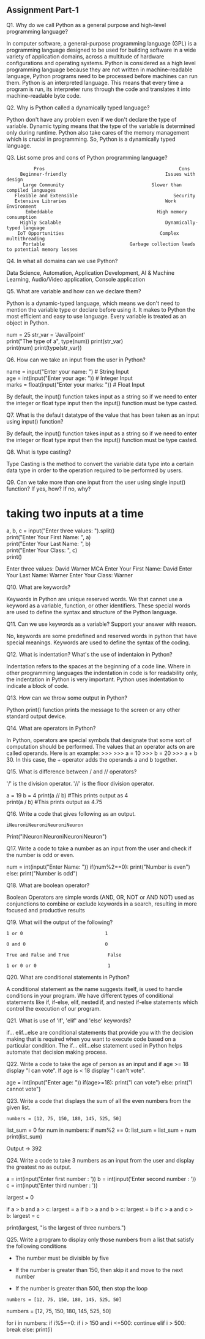 ## Assignment Part-1
Q1. Why do we call Python as a general purpose and high-level programming language?

In computer software, a general-purpose programming language (GPL) is a programming language designed to be used for building software in a wide     variety of application domains, across a multitude of hardware configurations and operating systems.
Python is considered as a high level programming language because they are not written in machine-readable language, Python programs need to be processed before machines can run them. Python is an interpreted language. This means that every time a program is run, its interpreter runs through the code and translates it into machine-readable byte code.

Q2. Why is Python called a dynamically typed language?

Python don't have any problem even if we don't declare the type of variable. Dynamic typing means that the type of the variable is determined only during runtime. Python also take cares of the memory management which is crucial in programming. So, Python is a dynamically typed language.

Q3. List some pros and cons of Python programming language?


              Pros                                                 Cons
         Beginner-friendly	                                  Issues with design
          Large Community	                             Slower than compiled languages
       Flexible and Extensible                                   Security
       Extensive Libraries	                                  Work Environment
           Embeddable	                                   High memory consumption
         Highly Scalable	                                  Dynamically-typed language
        IoT Opportunities	                                Complex multithreading
          Portable	                             Garbage collection leads to potential memory losses

Q4. In what all domains can we use Python?

 Data Science, Automation, Application Development, AI & Machine Learning, Audio/Video application, Console application

Q5. What are variable and how can we declare them?

Python is a dynamic-typed language, which means we don't need to mention the variable type or declare before using it. It makes to Python the most efficient and easy to use language. Every variable is treated as an object in Python.

num = 25                                           str_var = 'JavaTpoint'  
print("The type of a", type(num))                  print(str_var)  
print(num)                                         print(type(str_var))  

Q6. How can we take an input from the user in Python?

name = input("Enter your name: ")                  # String Input  
age = int(input("Enter your age: "))               # Integer Input  
marks = float(input("Enter your marks: "))         # Float Input  

By default, the input() function takes input as a string so if we need to enter the integer or float type input then the input() function must be type casted.

Q7. What is the default datatype of the value that has been taken as an input using input() function?

By default, the input() function takes input as a string so if we need to enter the integer or float type input then the input() function must be type casted.

Q8. What is type casting?

Type Casting is the method to convert the variable data type into a certain data type in order to the operation required to be performed by users.

Q9. Can we take more than one input from the user using single input() function? If yes, how? If no, why?

# taking two inputs at a time  
a, b, c = input("Enter three values: ").split()  
print("Enter Your First Name: ", a)  
print("Enter Your Last Name: ", b)  
print("Enter Your Class: ", c)  
print()  

Enter three values: David Warner MCA
Enter Your First Name:  David
Enter Your Last Name:  Warner
Enter Your Class:  Warner

Q10. What are keywords?

Keywords in Python are unique reserved words. We that cannot use a keyword as a variable, function, or other identifiers. These special words are used to define the syntax and structure of the Python language.

Q11. Can we use keywords as a variable? Support your answer with reason.

No, keywords are some predefined and reserved words in python that have special meanings. Keywords are used to define the syntax of the coding.

Q12. What is indentation? What's the use of indentaion in Python?

Indentation refers to the spaces at the beginning of a code line. Where in other programming languages the indentation in code is for readability only, the indentation in Python is very important. Python uses indentation to indicate a block of code.

Q13. How can we throw some output in Python?

Python print() function prints the message to the screen or any other standard output device.

Q14. What are operators in Python?

In Python, operators are special symbols that designate that some sort of computation should be performed. The values that an operator acts on are called operands. 
Here is an example: >>> >>> a = 10 >>> b = 20 >>> a + b 30. 
In this case, the + operator adds the operands a and b together.

Q15. What is difference between / and // operators?

'/' is the division operator.     '//' is the floor division operator.

a = 19  b = 4
print(a // b)  #This prints output as 4   
print(a / b)  #This prints output as 4.75

Q16. Write a code that gives following as an output.
```
iNeuroniNeuroniNeuroniNeuron
```

Print("iNeuroniNeuroniNeuroniNeuron")

Q17. Write a code to take a number as an input from the user and check if the number is odd or even.

num = int(input("Enter Name: "))
if(num%2==0):
    print("Number is even")
else:
    print("Number is odd")


Q18. What are boolean operator?

Boolean Operators are simple words (AND, OR, NOT or AND NOT) used as conjunctions to combine or exclude keywords in a search, resulting in more focused and productive results

Q19. What will the output of the following?
```
1 or 0                              1

0 and 0                             0

True and False and True              False

1 or 0 or 0                          1
```

Q20. What are conditional statements in Python?

A conditional statement as the name suggests itself, is used to handle conditions in your program. We have different types of conditional statements like if, if-else, elif, nested if, and nested if-else statements which control the execution of our program.

Q21. What is use of 'if', 'elif' and 'else' keywords?

if… elif…else are conditional statements that provide you with the decision making that is required when you want to execute code based on a particular condition. The if… elif…else statement used in Python helps automate that decision making process.

Q22. Write a code to take the age of person as an input and if age >= 18 display "I can vote". If age is < 18 display "I can't vote".

age = int(input("Enter age: "))
if(age>=18):
  print("I can vote")
else:
  print("I cannot vote")

Q23. Write a code that displays the sum of all the even numbers from the given list.
```
numbers = [12, 75, 150, 180, 145, 525, 50]
```
list_sum = 0
for num in numbers:
  if num%2 == 0:
   list_sum = list_sum + num
print(list_sum)

Output -> 392

Q24. Write a code to take 3 numbers as an input from the user and display the greatest no as output.

a = int(input('Enter first number  : '))
b = int(input('Enter second number : '))
c = int(input('Enter third number  : '))

largest = 0

if a > b and a > c:
    largest = a
if b > a and b > c:
    largest = b
if c > a and c > b:
    largest = c

print(largest, "is the largest of three numbers.")

Q25. Write a program to display only those numbers from a list that satisfy the following conditions

- The number must be divisible by five

- If the number is greater than 150, then skip it and move to the next number

- If the number is greater than 500, then stop the loop
```
numbers = [12, 75, 150, 180, 145, 525, 50]
```

numbers = [12, 75, 150, 180, 145, 525, 50]

for i in numbers:
    if i%5==0:
        if i > 150 and i <=500:
            continue
        elif i > 500:
            break
        else:
            print(i)
            